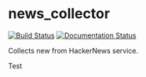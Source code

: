 # news_collector

[![Build Status](https://travis-ci.com/Benys94/news_collector.svg?token=TzdpYdKRzqsjwCfk6p9S&branch=master)](https://travis-ci.com/Benys94/news_collector)
[![Documentation Status](https://readthedocs.org/projects/news-collector/badge/?version=latest)](https://news-collector.readthedocs.io/en/latest/?badge=latest)

Collects new from HackerNews service.

Test
